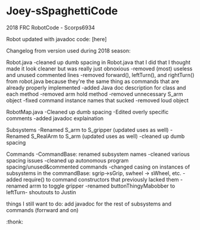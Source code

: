 # Joey-sSpaghettiCode
2018 FRC RobotCode - Scorps6934

Robot updated with javadoc code: [here]

Changelog from version used during 2018 season:


Robot.java
-cleaned up dumb spacing in Robot.java that I did that I thought made it look cleaner but was really just obnoxious
-removed (most) useless and unused commented lines
-removed forward(), leftTurn(), and rightTurn() from robot.java because they're the same thing as commands that are already properly implemented
-added Java doc description for class and each method
-removed arm hold method
-removed unnecessary S_arm object
-fixed command instance names that sucked
-removed loud object

RobotMap.java
-Cleaned up dumb spacing
-Edited overly specific comments
-added javadoc explaination

Subsystems
-Renamed S_arm to S_gripper (updated uses as well)
-Renamed S_RealArm to S_arm (updated uses as well)
-cleaned up dumb spacing

Commands
-CommandBase: renamed subsystem names
-cleaned various spacing issues
-cleaned up autonomous program spacing/unused&commented commands
-changed casing on instances of subsystems in the commandBase: sgrip->sGrip, swheel -> sWheel, etc.
-added require() to command constructors that previously lacked them
-renamed arrm to toggle gripper
-renamed buttonThingyMabobber to leftTurn- shoutouts to Justin


things I still want to do:
add javadoc for the rest of subsystems and commands (forrward and on)

:thonk:

